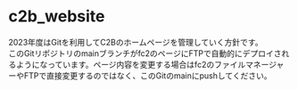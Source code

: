 # c2b_website
2023年度はGitを利用してC2Bのホームページを管理していく方針です。  
このGitリポジトリのmainブランチがfc2のページにFTPで自動的にデプロイされるようになっています。ページ内容を変更する場合はfc2のファイルマネージャーやFTPで直接変更するのではなく、このGitのmainにpushしてください。
